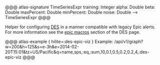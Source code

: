 @@@ atlas-signature
TimeSeriesExpr
training: Integer
alpha: Double
beta: Double
maxPercent: Double
minPercent: Double
noise: Double
-->
TimeSeriesExpr
@@@

Helper for configuring [DES](../des.md) in a manner compatible with legacy Epic alerts. For more
information see the [epic macros](../des.md#epic-macros) section of the DES page.

@@@ atlas-example { hilite=:des-epic-viz }
Example: /api/v1/graph?w=200&h=125&s=e-3h&e=2014-02-20T15:01&tz=US/Pacific&q=name,sps,:eq,:sum,10,0.1,0.5,0.2,0.2,4,:des-epic-viz
@@@